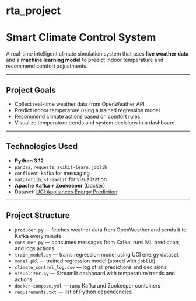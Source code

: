# rta_project
# Smart Climate Control System

A real-time intelligent climate simulation system that uses **live weather data** and a **machine learning model** to predict indoor temperature and recommend comfort adjustments.

---

## Project Goals

- Collect real-time weather data from OpenWeather API
- Predict indoor temperature using a trained regression model
- Recommend climate actions based on comfort rules
- Visualize temperature trends and system decisions in a dashboard

---

## Technologies Used

- **Python 3.12**
- `pandas`, `requests`, `scikit-learn`, `joblib`
- `confluent-kafka` for messaging
- `matplotlib`, `streamlit` for visualization
- **Apache Kafka + Zookeeper** (Docker)
- Dataset: [UCI Appliances Energy Prediction](https://archive.ics.uci.edu/ml/datasets/Appliances+energy+prediction)

---

## Project Structure

- `producer.py` — fetches weather data from OpenWeather and sends it to Kafka every minute  
- `consumer.py` — consumes messages from Kafka, runs ML prediction, and logs actions  
- `train_model.py` — trains regression model using UCI energy dataset  
- `model.pkl` — trained regression model (stored with `joblib`)  
- `climate_control_log.csv` — log of all predictions and decisions  
- `visualizer.py` — Streamlit dashboard with temperature trends and actions  
- `docker-compose.yml` — runs Kafka and Zookeeper containers  
- `requirements.txt` — list of Python dependencies  
